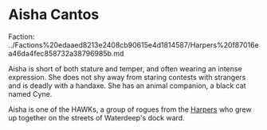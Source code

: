 # Aisha Cantos

Faction: ../Factions%20edaaed8213e2408cb90615e4d1814587/Harpers%20f87016ea46da4fec858732a38796985b.md

Aisha is short of both stature and temper, and often wearing an intense expression. She does not shy away from staring contests with strangers and is deadly with a handaxe. She has an animal companion, a black cat named Cyne.

Aisha is one of the HAWKs, a group of rogues from the [Harpers](../factions/Harpers.md) who grew up together on the streets of Waterdeep's dock ward.